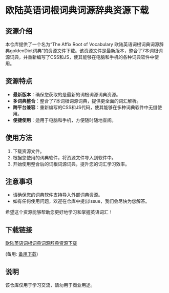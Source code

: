 # 欧陆英语词根词典词源辞典资源下载

## 资源介绍

本仓库提供了一个名为“The Affix Root of Vocabulary 欧陆英语词根词典词源辞典goldenDict词典”的资源文件下载。该资源文件是最新版本，整合了7本词根词源词典，并重新编写了CSS和JS，使其能够在电脑和手机的各种词典软件中使用。

## 资源特点

- **最新版本**：确保您获取的是最新的词根词源词典资源。
- **多词典整合**：整合了7本词根词源词典，提供更全面的词汇解析。
- **跨平台兼容**：重新编写的CSS和JS代码，使其能够在多种词典软件中无缝使用。
- **便捷使用**：适用于电脑和手机，方便随时随地查阅。

## 使用方法

1. 下载资源文件。
2. 根据您使用的词典软件，将资源文件导入到软件中。
3. 开始使用整合后的词根词源词典，提升您的词汇学习效率。

## 注意事项

- 请确保您的词典软件支持导入外部词典资源。
- 如有任何使用问题，欢迎在仓库中提出Issue，我们会尽快为您解答。

希望这个资源能够帮助您更好地学习和掌握英语词汇！

## 下载链接
[欧陆英语词根词典词源辞典资源下载](https://pan.quark.cn/s/ff05b251abb1) 

(备用: [备用下载](https://pan.baidu.com/s/1ph2wC5kYP23eHnqKJXzjMQ?pwd=1234))

## 说明

该仓库仅用于学习交流，请勿用于商业用途。
